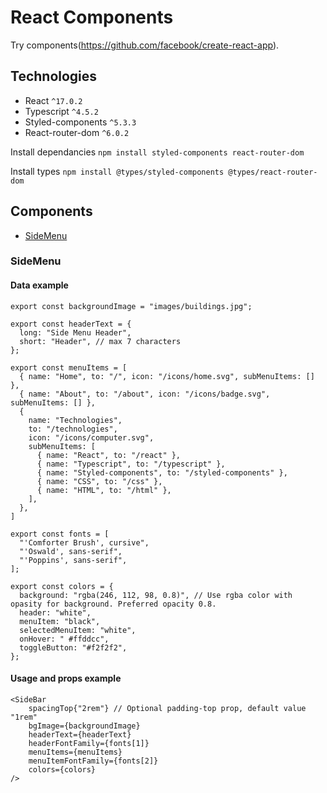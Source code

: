 # React Components

Try components(https://github.com/facebook/create-react-app).

## Technologies

- React `^17.0.2`
- Typescript `^4.5.2`
- Styled-components `^5.3.3`
- React-router-dom `^6.0.2`

Install dependancies
`npm install styled-components react-router-dom`

Install types
`npm install @types/styled-components @types/react-router-dom`

## Components

- [SideMenu](#sidemenu)

### SideMenu

#### Data example

```
export const backgroundImage = "images/buildings.jpg";

export const headerText = {
  long: "Side Menu Header",
  short: "Header", // max 7 characters
};

export const menuItems = [
  { name: "Home", to: "/", icon: "/icons/home.svg", subMenuItems: [] },
  { name: "About", to: "/about", icon: "/icons/badge.svg", subMenuItems: [] },
  {
    name: "Technologies",
    to: "/technologies",
    icon: "/icons/computer.svg",
    subMenuItems: [
      { name: "React", to: "/react" },
      { name: "Typescript", to: "/typescript" },
      { name: "Styled-components", to: "/styled-components" },
      { name: "CSS", to: "/css" },
      { name: "HTML", to: "/html" },
    ],
  },
]

export const fonts = [
  "'Comforter Brush', cursive",
  "'Oswald', sans-serif",
  "'Poppins', sans-serif",
];

export const colors = {
  background: "rgba(246, 112, 98, 0.8)", // Use rgba color with opasity for background. Preferred opacity 0.8.
  header: "white",
  menuItem: "black",
  selectedMenuItem: "white",
  onHover: " #ffddcc",
  toggleButton: "#f2f2f2",
};

```

#### Usage and props example

```
<SideBar
    spacingTop{"2rem"} // Optional padding-top prop, default value "1rem"
    bgImage={backgroundImage}
    headerText={headerText}
    headerFontFamily={fonts[1]}
    menuItems={menuItems}
    menuItemFontFamily={fonts[2]}
    colors={colors}
/>
```

